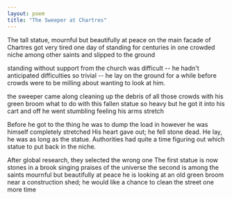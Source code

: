 ```yaml
---
layout: poem
title: "The Sweeper at Chartres"
---
```


The tall statue,
mournful but beautifully at peace
on the main facade of Chartres
got very tired one day of standing for centuries
in one crowded niche among other saints
and slipped to the ground

standing without support from the church
was difficult -- he hadn't anticipated
difficulties so trivial --
he lay on the ground for a while
before crowds were to be milling about
wanting to look at him.

the sweeper came along cleaning up the debris
of all those crowds with his green broom
what to do with this fallen statue
so heavy but he got it into his cart
and off he went stumbling
feeling his arms stretch

Before he got to the thing
he was to dump the load in
however he was himself completely stretched
His heart gave out; he fell stone dead.
He lay, he was as long  as the statue.
Authorities had quite a time figuring out
which statue to put back in the niche.

After global research,
they selected the wrong one
The first statue is now stones in a brook
singing praises of the universe
the second is among the saints
mournful but beautifully at peace
he is looking at an old green broom
near a construction shed; he would like a chance
to clean the street one more time

